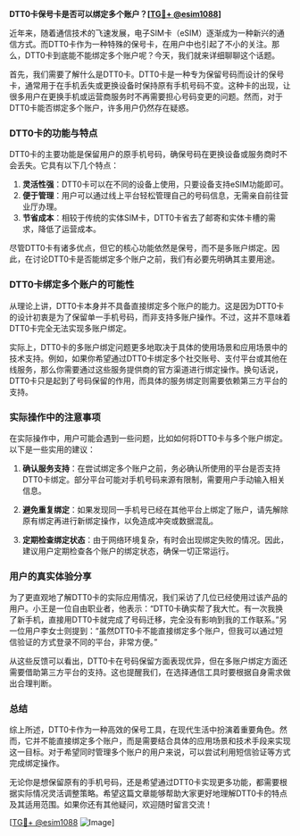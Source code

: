 **DTT0卡保号卡是否可以绑定多个账户？[[TG💪+ @esim1088](https://t.me/s/esim1088)]**

近年来，随着通信技术的飞速发展，电子SIM卡（eSIM）逐渐成为一种新兴的通信方式。而DTT0卡作为一种特殊的保号卡，在用户中也引起了不小的关注。那么，DTT0卡到底能不能绑定多个账户呢？今天，我们就来详细聊聊这个话题。

首先，我们需要了解什么是DTT0卡。DTT0卡是一种专为保留号码而设计的保号卡，通常用于在手机丢失或更换设备时保持原有手机号码不变。这种卡的出现，让很多用户在更换手机或运营商服务时不再需要担心号码变更的问题。然而，对于DTT0卡能否绑定多个账户，许多用户仍然存在疑惑。

### DTT0卡的功能与特点

DTT0卡的主要功能是保留用户的原手机号码，确保号码在更换设备或服务商时不会丢失。它具有以下几个特点：

1. **灵活性强**：DTT0卡可以在不同的设备上使用，只要设备支持eSIM功能即可。
2. **便于管理**：用户可以通过线上平台轻松管理自己的号码信息，无需亲自前往营业厅办理。
3. **节省成本**：相较于传统的实体SIM卡，DTT0卡省去了邮寄和实体卡槽的需求，降低了运营成本。

尽管DTT0卡有诸多优点，但它的核心功能依然是保号，而不是多账户绑定。因此，在讨论DTT0卡是否能绑定多个账户之前，我们有必要先明确其主要用途。

### DTT0卡绑定多个账户的可能性

从理论上讲，DTT0卡本身并不具备直接绑定多个账户的能力。这是因为DTT0卡的设计初衷是为了保留单一手机号码，而非支持多账户操作。不过，这并不意味着DTT0卡完全无法实现多账户绑定。

实际上，DTT0卡的多账户绑定问题更多地取决于具体的使用场景和应用场景中的技术支持。例如，如果你希望通过DTT0卡绑定多个社交账号、支付平台或其他在线服务，那么你需要通过这些服务提供商的官方渠道进行绑定操作。换句话说，DTT0卡只是起到了号码保留的作用，而具体的服务绑定则需要依赖第三方平台的支持。

### 实际操作中的注意事项

在实际操作中，用户可能会遇到一些问题，比如如何将DTT0卡与多个账户绑定。以下是一些实用的建议：

1. **确认服务支持**：在尝试绑定多个账户之前，务必确认所使用的平台是否支持DTT0卡绑定。部分平台可能对手机号码来源有限制，需要用户手动输入相关信息。
   
2. **避免重复绑定**：如果发现同一手机号已经在其他平台上绑定了账户，请先解除原有绑定再进行新绑定操作，以免造成冲突或数据混乱。

3. **定期检查绑定状态**：由于网络环境复杂，有时会出现绑定失败的情况。因此，建议用户定期检查各个账户的绑定状态，确保一切正常运行。

### 用户的真实体验分享

为了更直观地了解DTT0卡的实际应用情况，我们采访了几位已经使用过该产品的用户。小王是一位自由职业者，他表示：“DTT0卡确实帮了我大忙。有一次我换了新手机，直接用DTT0卡就完成了号码迁移，完全没有影响到我的工作联系。”另一位用户李女士则提到：“虽然DTT0卡不能直接绑定多个账户，但我可以通过短信验证的方式登录不同的平台，非常方便。”

从这些反馈可以看出，DTT0卡在号码保留方面表现优异，但在多账户绑定方面还需要借助第三方平台的支持。这也提醒我们，在选择通信工具时要根据自身需求做出合理判断。

### 总结

综上所述，DTT0卡作为一种高效的保号工具，在现代生活中扮演着重要角色。然而，它并不能直接绑定多个账户，而是需要结合具体的应用场景和技术手段来实现这一目标。对于希望同时管理多个账户的用户来说，可以尝试利用短信验证等方式完成绑定操作。

无论你是想保留原有的手机号码，还是希望通过DTT0卡实现更多功能，都需要根据实际情况灵活调整策略。希望这篇文章能够帮助大家更好地理解DTT0卡的特点及其适用范围。如果你还有其他疑问，欢迎随时留言交流！

[[TG💪+ @esim1088](https://t.me/s/esim1088) ![Image](https://i.postimg.cc/4NQfJmqS/Snipaste-2025-05-13-00-14-12.png)]